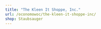 ```yaml
---
title: "The Kleen It Shoppe, Inc."
url: /oconomowoc/the-kleen-it-shoppe-inc/
shop: Staubsauger
---
```

